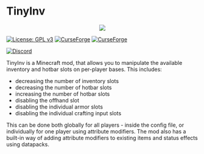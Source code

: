 # TinyInv 

<p align="center"><img src="https://i.postimg.cc/L8VrffBk/logo.png"></p>

[![License: GPL v3](https://img.shields.io/badge/License-GPLv3-blue.svg)](https://www.gnu.org/licenses/gpl-3.0)
[![CurseForge](https://cf.way2muchnoise.eu/tinyinv.svg)](https://www.curseforge.com/minecraft/mc-mods/tinyinv)
[![CurseForge](https://cf.way2muchnoise.eu/versions/For%20MC_tinyinv_all.svg)](https://www.curseforge.com/minecraft/mc-mods/tinyinv)

[![Discord](https://img.shields.io/discord/765992108602687558.svg?style=for-the-badge)](https://discord.gg/sJQWn8p)


TinyInv is a Minecraft mod, that allows you to manipulate the available inventory and hotbar slots on per-player bases. This includes:
* decreasing the number of inventory slots
* decreasing the number of hotbar slots
* increasing the number of hotbar slots
* disabling the offhand slot
* disabling the individual armor slots
* disabling the individual crafting input slots

This can be done both globally for all players - inside the config file, or individually for one player using attribute modifiers.
The mod also has a built-in way of adding attribute modifiers to existing items and status effects using datapacks.
